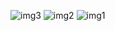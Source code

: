 ![img3](https://github.com/user-attachments/assets/fce17c1d-2c6b-47aa-840c-95e7011e07ec)
![img2](https://github.com/user-attachments/assets/5f6644fd-4cd8-43d7-b33b-2dd1f1691e1d)
![img1](https://github.com/user-attachments/assets/614f35f3-e84d-4f15-9f73-d44a0355b848)
